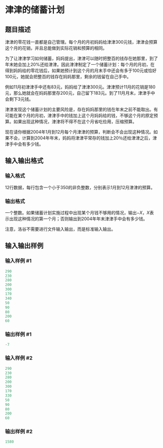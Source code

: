 # 津津的储蓄计划

## 题目描述

津津的零花钱一直都是自己管理。每个月的月初妈妈给津津$300$元钱，津津会预算这个月的花销，并且总能做到实际花销和预算的相同。

为了让津津学习如何储蓄，妈妈提出，津津可以随时把整百的钱存在她那里，到了年末她会加上$20\%$还给津津。因此津津制定了一个储蓄计划：每个月的月初，在得到妈妈给的零花钱后，如果她预计到这个月的月末手中还会有多于$100$元或恰好$100$元，她就会把整百的钱存在妈妈那里，剩余的钱留在自己手中。

例如$11$月初津津手中还有$83$元，妈妈给了津津$300$元。津津预计$11$月的花销是$180$元，那么她就会在妈妈那里存$200$元，自己留下$183$元。到了$11$月月末，津津手中会剩下$3$元钱。

津津发现这个储蓄计划的主要风险是，存在妈妈那里的钱在年末之前不能取出。有可能在某个月的月初，津津手中的钱加上这个月妈妈给的钱，不够这个月的原定预算。如果出现这种情况，津津将不得不在这个月省吃俭用，压缩预算。

现在请你根据2004年1月到12月每个月津津的预算，判断会不会出现这种情况。如果不会，计算到2004年年末，妈妈将津津平常存的钱加上20％还给津津之后，津津手中会有多少钱。

## 输入输出格式

### 输入格式

$12$行数据，每行包含一个小于$350$的非负整数，分别表示$1$月到$12$月津津的预算。

### 输出格式

一个整数。如果储蓄计划实施过程中出现某个月钱不够用的情况，输出$-X$，$X$表示出现这种情况的第一个月；否则输出到$2004$年年末津津手中会有多少钱。

注意，洛谷不需要进行文件输入输出，而是标准输入输出。

## 输入输出样例

### 输入样例 #1

```cpp
290
230
280
200
300
170
340
50 
90 
80 
200
60 

```
### 输出样例 #1

```cpp
-7 

```
### 输入样例 #2

```cpp
290 
230 
280 
200 
300 
170 
330 
50 
90 
80 
200 
60 

```
### 输出样例 #2

```cpp
1580

```

